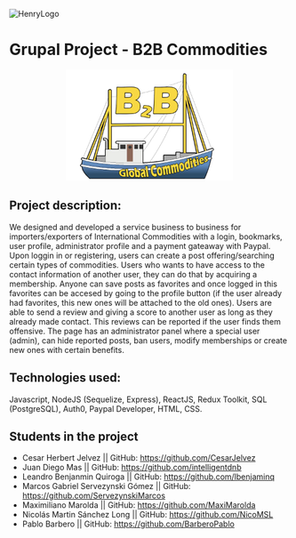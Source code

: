 ![HenryLogo](https://d31uz8lwfmyn8g.cloudfront.net/Assets/logo-henry-white-lg.png)

# Grupal Project - B2B Commodities

<p align="center">
  <img height="200" src="./client/src/Img/LogoB2B.png" />
</p>

## Project description:
We designed and developed a service business to business for importers/exporters of International Commodities with a login, bookmarks, user profile, administrator profile and a payment gateaway with Paypal.
Upon loggin in or registering, users can create a post offering/searching certain types of commodities. 
Users who wants to have access to the contact information of another user, they can do that by acquiring a membership.
Anyone can save posts as favorites and once logged in this favorites can be accesed by going to the profile button (if the user already had favorites, this new ones will be attached to the old ones).
Users are able to send a review and giving a score to another user as long as they already made contact. This reviews can be reported if the user finds them offensive.
The page has an administrator panel where a special user (admin), can hide reported posts, ban users, modify memberships or create new ones with certain benefits.

## Technologies used: 
Javascript, NodeJS (Sequelize, Express), ReactJS, Redux Toolkit, SQL (PostgreSQL), Auth0, Paypal Developer, HTML, CSS.

## Students in the project

- Cesar Herbert Jelvez                  || GitHub: https://github.com/CesarJelvez
- Juan Diego Mas                        || GitHub: https://github.com/intelligentdnb
- Leandro Benjanmin Quiroga             || GitHub: https://github.com/lbenjaminq
- Marcos Gabriel Servezynski Gómez      || GitHub: https://github.com/ServezynskiMarcos
- Maximiliano Marolda                   || GitHub: https://github.com/MaxiMarolda
- Nicolás Martin Sánchez Long           || GitHub: https://github.com/NicoMSL
- Pablo Barbero                         || GitHub: https://github.com/BarberoPablo
